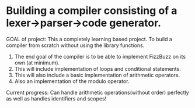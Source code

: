# Building a compiler consisting of a lexer->parser->code generator.

GOAL of project: This a completely learning based project. To build a compiler from scratch without using the library functions. 
1. The end goal of the compiler is to be able to implement FizzBuzz on its own (at minimum).
2. This will include implementation of loops and conditional statements.
3. This will also include a basic implementation of arithmetic operators.
4. Also an implementation of the modulo operator.


Current progress: Can handle arithmetic operations(without order) perfectly as well as handles identifiers and scopes!
